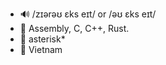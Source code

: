 - 🔊 /zɪərəʊ ɛks eɪt/ or /əʊ ɛks eɪt/
- 🧐 Assembly, C, C++, Rust.
- 💫 asterisk*
- 🤱 Vietnam

<!---
zr0x8/zr0x8 is a ✨ special ✨ repository because its `README.md` (this file) appears on your GitHub profile.
You can click the Preview link to take a look at your changes.
--->
